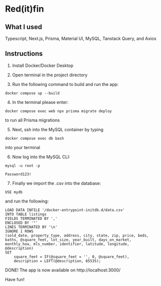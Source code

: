 # Red(it)fin

## What I used

Typescript, Next.js, Prisma, Material UI, MySQL, Tanstack Query, and Axios

## Instructions

1. Install Docker/Docker Desktop

2. Open terminal in the project directory

3. Run the following command to build and run the app:

```
docker compose up --build
```

4. In the terminal please enter:

```
docker compose exec web npx prisma migrate deploy
```

to run all Prisma migrations

5. Next, ssh into the MySQL container by typing

```
docker compose exec db bash
```

into your terminal

6. Now log into the MySQL CLI:

```
mysql -u root -p
```

```
Password123!
```

7. Finally we import the .csv into the database:

```
USE mydb
```

and run the following:

```
LOAD DATA INFILE '/docker-entrypoint-initdb.d/data.csv'
INTO TABLE listings
FIELDS TERMINATED BY ','
ENCLOSED BY '"'
LINES TERMINATED BY '\n'
IGNORE 1 ROWS
(sold_date, property_type, address, city, state, zip, price, beds, baths, @square_feet, lot_size, year_built, days_on_market, monthly_hoa, mls_number, identifier, latitude, longitude, @description)
SET
    square_feet = IF(@square_feet = '', 0, @square_feet),
    description = LEFT(@description, 65535);
```

DONE! The app is now available on http://localhost:3000/

Have fun!

